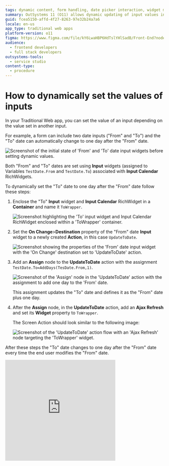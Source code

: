 ```yaml
---
tags: dynamic content, form handling, date picker interaction, widget management, input validation
summary: OutSystems 11 (O11) allows dynamic updating of input values in Traditional Web apps based on other inputs.
guid: fcea5150-affd-4f27-8263-97e32b24a7a6
locale: en-us
app_type: traditional web apps
platform-version: o11
figma: https://www.figma.com/file/kY6LwaHBP6HdTslYHlSadB/Front-End?node-id=844:88
audience:
  - frontend developers
  - full stack developers
outsystems-tools:
  - service studio
content-type:
  - procedure
---
```


# How to dynamically set the values of inputs

In your Traditional Web app, you can set the value of an input depending on the value set in another input.

For example, a form can include two date inputs ("From" and "To") and the "To" date can automatically change to one day after the "From" date.

![Screenshot of the initial state of 'From' and 'To' date input widgets before setting dynamic values.](images/dyn-input-00.png "Initial Date Input Widgets")

Both "From" and "To" dates are set using **Input** widgets (assigned to Variables `TestDate.From` and `TestDate.To`) associated with **Input Calendar** RichWidgets.

To dynamically set the "To" date to one day after the "From" date follow these steps:

1. Enclose the "To" **Input** widget and **Input Calendar** RichWidget in a **Container** and name it `ToWrapper`.

    ![Screenshot highlighting the 'To' input widget and Input Calendar RichWidget enclosed within a 'ToWrapper' container.](images/dyn-input-01.png "Container Encapsulation")

1. Set the **On Change**>**Destination** property of the "From" date **Input** widget to a newly created **Action**, in this case `UpdateToDate`.

    ![Screenshot showing the properties of the 'From' date input widget with the 'On Change' destination set to 'UpdateToDate' action.](images/dyn-input-02.png "Setting On Change Destination")

1. Add an **Assign** node to the **UpdateToDate** action with the assignment `TestDate.To=AddDays(TesDate.From,1)`.

    ![Screenshot of the 'Assign' node in the 'UpdateToDate' action with the assignment to add one day to the 'From' date.](images/dyn-input-03.png "Assign Node Configuration")

    This assignment updates the "To" date and defines it as the "From" date plus one day.

1. After the **Assign** node, in the **UpdateToDate** action, add an **Ajax Refresh** and set its **Widget** property to `ToWrapper`.

    The Screen Action should look similar to the following image:

    ![Screenshot of the 'UpdateToDate' action flow with an 'Ajax Refresh' node targeting the 'ToWrapper' widget.](images/dyn-input-04.png "Ajax Refresh Setup")

After these steps the "To" date changes to one day after the "From" date every time the end user modifies the "From" date.

<iframe src="https://player.vimeo.com/video/1005756606" width="350" height="320" frameborder="0" allow="autoplay; fullscreen" allowfullscreen="">Video demonstrating the dynamic update of the 'To' date input when the 'From' date is changed.</iframe>
